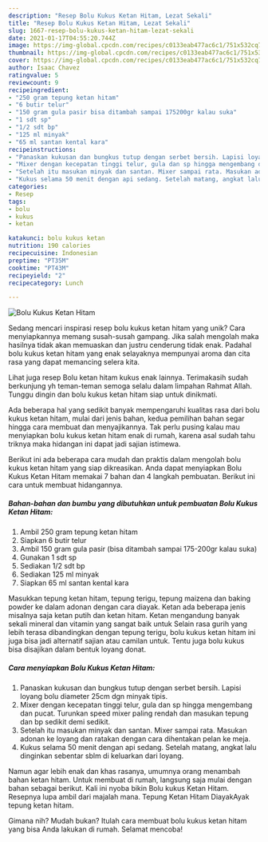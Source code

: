 ```yaml
---
description: "Resep Bolu Kukus Ketan Hitam, Lezat Sekali"
title: "Resep Bolu Kukus Ketan Hitam, Lezat Sekali"
slug: 1667-resep-bolu-kukus-ketan-hitam-lezat-sekali
date: 2021-01-17T04:55:20.744Z
image: https://img-global.cpcdn.com/recipes/c0133eab477ac6c1/751x532cq70/bolu-kukus-ketan-hitam-foto-resep-utama.jpg
thumbnail: https://img-global.cpcdn.com/recipes/c0133eab477ac6c1/751x532cq70/bolu-kukus-ketan-hitam-foto-resep-utama.jpg
cover: https://img-global.cpcdn.com/recipes/c0133eab477ac6c1/751x532cq70/bolu-kukus-ketan-hitam-foto-resep-utama.jpg
author: Isaac Chavez
ratingvalue: 5
reviewcount: 9
recipeingredient:
- "250 gram tepung ketan hitam"
- "6 butir telur"
- "150 gram gula pasir bisa ditambah sampai 175200gr kalau suka"
- "1 sdt sp"
- "1/2 sdt bp"
- "125 ml minyak"
- "65 ml santan kental kara"
recipeinstructions:
- "Panaskan kukusan dan bungkus tutup dengan serbet bersih. Lapisi loyang bolu diameter 25cm dgn minyak tipis."
- "Mixer dengan kecepatan tinggi telur, gula dan sp hingga mengembang dan pucat. Turunkan speed mixer paling rendah dan masukan tepung dan bp sedikit demi sedikit."
- "Setelah itu masukan minyak dan santan. Mixer sampai rata. Masukan adonan ke loyang dan ratakan dengan cara dihentakan pelan ke meja."
- "Kukus selama 50 menit dengan api sedang. Setelah matang, angkat lalu dinginkan sebentar sblm di keluarkan dari loyang."
categories:
- Resep
tags:
- bolu
- kukus
- ketan

katakunci: bolu kukus ketan 
nutrition: 190 calories
recipecuisine: Indonesian
preptime: "PT35M"
cooktime: "PT43M"
recipeyield: "2"
recipecategory: Lunch

---
```



![Bolu Kukus Ketan Hitam](https://img-global.cpcdn.com/recipes/c0133eab477ac6c1/751x532cq70/bolu-kukus-ketan-hitam-foto-resep-utama.jpg)

Sedang mencari inspirasi resep bolu kukus ketan hitam yang unik? Cara menyiapkannya memang susah-susah gampang. Jika salah mengolah maka hasilnya tidak akan memuaskan dan justru cenderung tidak enak. Padahal bolu kukus ketan hitam yang enak selayaknya mempunyai aroma dan cita rasa yang dapat memancing selera kita.

Lihat juga resep Bolu ketan hitam kukus enak lainnya. Terimakasih sudah berkunjung yh teman-teman semoga selalu dalam limpahan Rahmat Allah. Tunggu dingin dan bolu kukus ketan hitam siap untuk dinikmati.

Ada beberapa hal yang sedikit banyak mempengaruhi kualitas rasa dari bolu kukus ketan hitam, mulai dari jenis bahan, kedua pemilihan bahan segar hingga cara membuat dan menyajikannya. Tak perlu pusing kalau mau menyiapkan bolu kukus ketan hitam enak di rumah, karena asal sudah tahu triknya maka hidangan ini dapat jadi sajian istimewa.


Berikut ini ada beberapa cara mudah dan praktis dalam mengolah bolu kukus ketan hitam yang siap dikreasikan. Anda dapat menyiapkan Bolu Kukus Ketan Hitam memakai 7 bahan dan 4 langkah pembuatan. Berikut ini cara untuk membuat hidangannya.

<!--inarticleads1-->

##### Bahan-bahan dan bumbu yang dibutuhkan untuk pembuatan Bolu Kukus Ketan Hitam:

1. Ambil 250 gram tepung ketan hitam
1. Siapkan 6 butir telur
1. Ambil 150 gram gula pasir (bisa ditambah sampai 175-200gr kalau suka)
1. Gunakan 1 sdt sp
1. Sediakan 1/2 sdt bp
1. Sediakan 125 ml minyak
1. Siapkan 65 ml santan kental kara


Masukkan tepung ketan hitam, tepung terigu, tepung maizena dan baking powder ke dalam adonan dengan cara diayak. Ketan ada beberapa jenis misalnya saja ketan putih dan ketan hitam. Ketan mengandung banyak sekali mineral dan vitamin yang sangat baik untuk Selain rasa gurih yang lebih terasa dibandingkan dengan tepung terigu, bolu kukus ketan hitam ini juga bisa jadi alternatif sajian atau camilan untuk. Tentu juga bolu kukus bisa disajikan dalam bentuk loyang donat. 

<!--inarticleads2-->

##### Cara menyiapkan Bolu Kukus Ketan Hitam:

1. Panaskan kukusan dan bungkus tutup dengan serbet bersih. Lapisi loyang bolu diameter 25cm dgn minyak tipis.
1. Mixer dengan kecepatan tinggi telur, gula dan sp hingga mengembang dan pucat. Turunkan speed mixer paling rendah dan masukan tepung dan bp sedikit demi sedikit.
1. Setelah itu masukan minyak dan santan. Mixer sampai rata. Masukan adonan ke loyang dan ratakan dengan cara dihentakan pelan ke meja.
1. Kukus selama 50 menit dengan api sedang. Setelah matang, angkat lalu dinginkan sebentar sblm di keluarkan dari loyang.


Namun agar lebih enak dan khas rasanya, umumnya orang menambah bahan ketan hitam. Untuk membuat di rumah, langsung saja mulai dengan bahan sebagai berikut. Kali ini nyoba bikin Bolu kukus Ketan Hitam. Resepnya lupa ambil dari majalah mana. Tepung Ketan Hitam DiayakAyak tepung ketan hitam. 

Gimana nih? Mudah bukan? Itulah cara membuat bolu kukus ketan hitam yang bisa Anda lakukan di rumah. Selamat mencoba!
